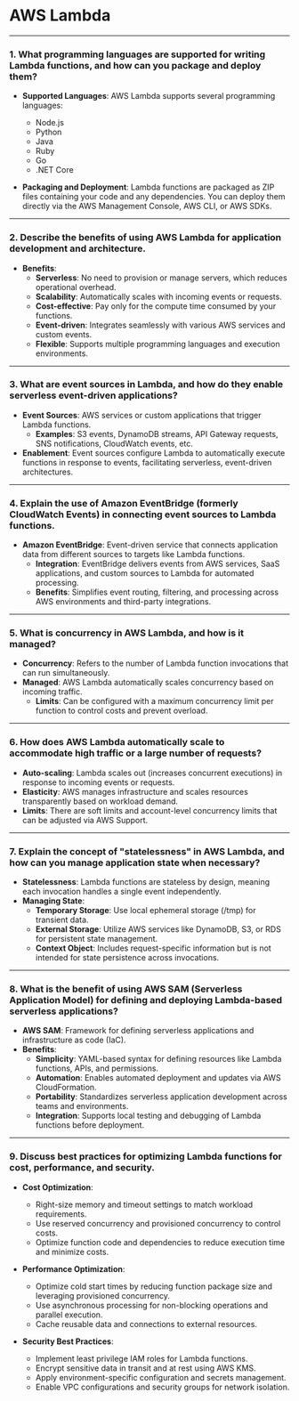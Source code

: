 # AWS Lambda

---

### 1. What programming languages are supported for writing Lambda functions, and how can you package and deploy them?

- **Supported Languages**: AWS Lambda supports several programming languages:
  - Node.js
  - Python
  - Java
  - Ruby
  - Go
  - .NET Core

- **Packaging and Deployment**: Lambda functions are packaged as ZIP files containing your code and any dependencies. You can deploy them directly via the AWS Management Console, AWS CLI, or AWS SDKs.

---

### 2. Describe the benefits of using AWS Lambda for application development and architecture.

- **Benefits**:
  - **Serverless**: No need to provision or manage servers, which reduces operational overhead.
  - **Scalability**: Automatically scales with incoming events or requests.
  - **Cost-effective**: Pay only for the compute time consumed by your functions.
  - **Event-driven**: Integrates seamlessly with various AWS services and custom events.
  - **Flexible**: Supports multiple programming languages and execution environments.

---

### 3. What are event sources in Lambda, and how do they enable serverless event-driven applications?

- **Event Sources**: AWS services or custom applications that trigger Lambda functions.
  - **Examples**: S3 events, DynamoDB streams, API Gateway requests, SNS notifications, CloudWatch events, etc.
- **Enablement**: Event sources configure Lambda to automatically execute functions in response to events, facilitating serverless, event-driven architectures.

---

### 4. Explain the use of Amazon EventBridge (formerly CloudWatch Events) in connecting event sources to Lambda functions.

- **Amazon EventBridge**: Event-driven service that connects application data from different sources to targets like Lambda functions.
  - **Integration**: EventBridge delivers events from AWS services, SaaS applications, and custom sources to Lambda for automated processing.
  - **Benefits**: Simplifies event routing, filtering, and processing across AWS environments and third-party integrations.

---

### 5. What is concurrency in AWS Lambda, and how is it managed?

- **Concurrency**: Refers to the number of Lambda function invocations that can run simultaneously.
- **Managed**: AWS Lambda automatically scales concurrency based on incoming traffic.
  - **Limits**: Can be configured with a maximum concurrency limit per function to control costs and prevent overload.

---

### 6. How does AWS Lambda automatically scale to accommodate high traffic or a large number of requests?

- **Auto-scaling**: Lambda scales out (increases concurrent executions) in response to incoming events or requests.
- **Elasticity**: AWS manages infrastructure and scales resources transparently based on workload demand.
- **Limits**: There are soft limits and account-level concurrency limits that can be adjusted via AWS Support.

---

### 7. Explain the concept of "statelessness" in AWS Lambda, and how can you manage application state when necessary?

- **Statelessness**: Lambda functions are stateless by design, meaning each invocation handles a single event independently.
- **Managing State**:
  - **Temporary Storage**: Use local ephemeral storage (/tmp) for transient data.
  - **External Storage**: Utilize AWS services like DynamoDB, S3, or RDS for persistent state management.
  - **Context Object**: Includes request-specific information but is not intended for state persistence across invocations.

---

### 8. What is the benefit of using AWS SAM (Serverless Application Model) for defining and deploying Lambda-based serverless applications?

- **AWS SAM**: Framework for defining serverless applications and infrastructure as code (IaC).
- **Benefits**:
  - **Simplicity**: YAML-based syntax for defining resources like Lambda functions, APIs, and permissions.
  - **Automation**: Enables automated deployment and updates via AWS CloudFormation.
  - **Portability**: Standardizes serverless application development across teams and environments.
  - **Integration**: Supports local testing and debugging of Lambda functions before deployment.

---

### 9. Discuss best practices for optimizing Lambda functions for cost, performance, and security.

- **Cost Optimization**:
  - Right-size memory and timeout settings to match workload requirements.
  - Use reserved concurrency and provisioned concurrency to control costs.
  - Optimize function code and dependencies to reduce execution time and minimize costs.

- **Performance Optimization**:
  - Optimize cold start times by reducing function package size and leveraging provisioned concurrency.
  - Use asynchronous processing for non-blocking operations and parallel execution.
  - Cache reusable data and connections to external resources.

- **Security Best Practices**:
  - Implement least privilege IAM roles for Lambda functions.
  - Encrypt sensitive data in transit and at rest using AWS KMS.
  - Apply environment-specific configuration and secrets management.
  - Enable VPC configurations and security groups for network isolation.

